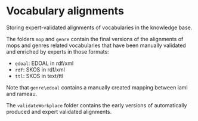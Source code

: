 Vocabulary alignments
=====================

Storing expert-validated alignments of vocabularies in the knowledge base. 

The folders `mop` and `genre` contain the final versions of the alignments of mops and genres related vocabularies that have been manually validated and enriched by experts in those formats:
 - `edoal`:  EDOAL in rdf/xml
 - `rdf`:  SKOS in rdf/xml
 - `ttl`:  SKOS in text/ttl

Note that `genre\edoal` contains a manually created mapping between iaml and rameau.

The `validateWorkplace` folder contains the early versions of automatically produced and expert validated alignments.
